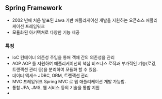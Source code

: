 
## Spring Framework

* 2002 년에 처음 발표된 Java 기반 애플리케이션 개발을 지원하는 오픈소스 애플리케이션 프레임워크
* 모듈화된 아키텍쳐로 다양한 기능 제공

### 특징
* IoC 컨테이너
	의존성 주입을 통해 객체 간의 의존성을 관리
* AOP
	AOP 를 지원하여 애플리케이션의 핵심 비즈니스 로직과 부가적인 기능(로깅, 트랜잭션 관리 등)을 분리하여 모듈화 할 수 있음.
* 데이터 액세스
	JDBC, ORM, 트랜잭션 관리
* MVC 프레임워크
	Spring MVC 로 웹 애플리케이션 개발 가능함.
* 통합
	JPA, JMS, 웹 서비스 등의 기술을 통합 지원
* 